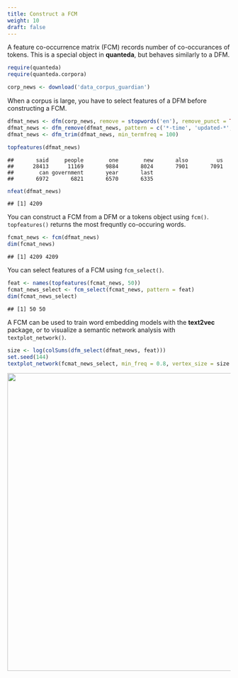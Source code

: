 ```yaml
---
title: Construct a FCM
weight: 10
draft: false
---
```


A feature co-occurrence matrix (FCM) records number of co-occurances of tokens. This is a special object in **quanteda**, but behaves similarly to a DFM. 


```r
require(quanteda)
require(quanteda.corpora)
```


```r
corp_news <- download('data_corpus_guardian')
```



When a corpus is large, you have to select features of a DFM before constructing a FCM.


```r
dfmat_news <- dfm(corp_news, remove = stopwords('en'), remove_punct = TRUE)
dfmat_news <- dfm_remove(dfmat_news, pattern = c('*-time', 'updated-*', 'gmt', 'bst'))
dfmat_news <- dfm_trim(dfmat_news, min_termfreq = 100)

topfeatures(dfmat_news)
```

```
##       said     people        one        new       also         us 
##      28413      11169       9884       8024       7901       7091 
##        can government       year       last 
##       6972       6821       6570       6335
```

```r
nfeat(dfmat_news)
```

```
## [1] 4209
```

You can construct a FCM from a DFM or a tokens object using `fcm()`. `topfeatures()` returns the most frequntly co-occuring words.


```r
fcmat_news <- fcm(dfmat_news)
dim(fcmat_news)
```

```
## [1] 4209 4209
```

You can select features of a FCM using `fcm_select()`.


```r
feat <- names(topfeatures(fcmat_news, 50))
fcmat_news_select <- fcm_select(fcmat_news, pattern = feat)
dim(fcmat_news_select)
```

```
## [1] 50 50
```

A FCM can be used to train word embedding models with the **text2vec** package, or to visualize a semantic network analysis with ` textplot_network()`.


```r
size <- log(colSums(dfm_select(dfmat_news, feat)))
set.seed(144)
textplot_network(fcmat_news_select, min_freq = 0.8, vertex_size = size / max(size) * 3)
```

<img src="/basic-operations/fcm/fcm_files/figure-html/unnamed-chunk-7-1.png" width="672" />

